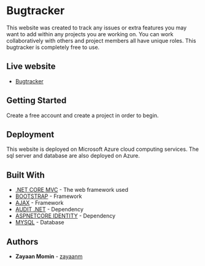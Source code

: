 # Bugtracker

This website was created to track any issues or extra features you may want to add within any projects you are working on. You can work collaboratively with others and project members all have unique roles. This bugtracker is completely free to use.

## Live website
 
* [Bugtracker](https://zayaanbt.azurewebsites.net)

## Getting Started

Create a free account and create a project in order to begin. 

## Deployment

This website is deployed on Microsoft Azure cloud computing services. The sql server and database are also deployed on Azure.

## Built With

* [.NET CORE MVC](https://dotnet.microsoft.com/download/dotnet-core/3.1) - The web framework used
* [BOOTSTRAP](https://getbootstrap.com/) - Framework
* [AJAX](https://www.keycdn.com/support/ajax-programming#:~:text=Ajax%20is%20short%20for%20Asynchronous,and%20from%20a%20database%20%2F%20server.) - Framework
* [AUDIT .NET](https://github.com/thepirat000/Audit.NET) - Dependency
* [ASPNETCORE IDENTITY](https://docs.microsoft.com/en-us/aspnet/core/security/authentication/identity?view=aspnetcore-3.1&tabs=visual-studio) - Dependency
* [MYSQL](https://www.mysql.com/) - Database

## Authors

* **Zayaan Momin** - [zayaanm](https://github.com/zayaanm)
